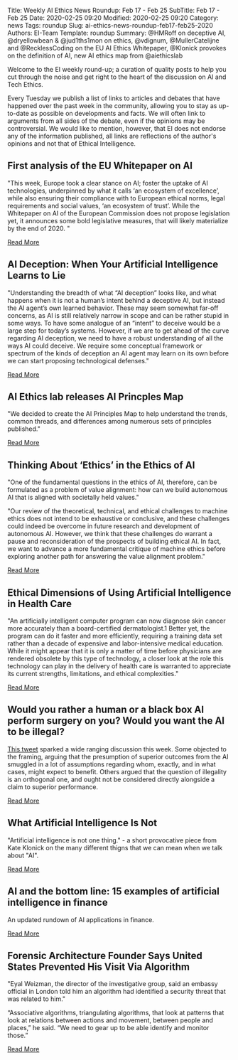 Title: Weekly AI Ethics News Roundup: Feb 17 - Feb 25
SubTitle: Feb 17 - Feb 25
Date: 2020-02-25 09:20
Modified: 2020-02-25 09:20
Category: news
Tags: roundup
Slug: ai-ethics-news-roundup-feb17-feb25-2020
Authors: EI-Team
Template: roundup
Summary: @HMRoff on deceptive AI, @dryellowbean & @jud1ths1mon on ethics, @vdignum, @MullerCatelijne and @RecklessCoding on the EU AI Ethics Whitepaper, @Klonick provokes on the definition of AI, new AI ethics map from @aiethicslab


Welcome to the EI weekly round-up; a curation of quality posts to help you cut through the noise and get right to the heart of the discussion on AI and Tech Ethics.

Every Tuesday we publish a list of links to articles and debates that have happened over the past week in the community, allowing you to stay as up-to-date as possible on developments and facts. We will often link to arguments from all sides of the debate, even if the opinions may be controversial. We would like to mention, however, that EI does not endorse any of the information published, all links are reflections of the author's opinions and not that of Ethical Intelligence.


## First analysis of the EU Whitepaper on AI

"This week, Europe took a clear stance on AI; foster the uptake of AI technologies, underpinned by what it calls ‘an ecosystem of excellence’, while also ensuring their compliance with to European ethical norms, legal requirements and social values, ‘an ecosystem of trust’. While the Whitepaper on AI of the European Commission does not propose legislation yet, it announces some bold legislative measures, that will likely materialize by the end of 2020. "

<a class="readmore" href="http://allai.nl/first-analysis-of-the-eu-whitepaper-on-ai/">Read More</a>


## AI Deception: When Your Artificial Intelligence Learns to Lie

"Understanding the breadth of what “AI deception” looks like, and what happens when it is not a human’s intent behind a deceptive AI, but instead the AI agent’s own learned behavior. These may seem somewhat far-off concerns, as AI is still relatively narrow in scope and can be rather stupid in some ways. To have some analogue of an “intent” to deceive would be a large step for today’s systems. However, if we are to get ahead of the curve regarding AI deception, we need to have a robust understanding of all the ways AI could deceive. We require some conceptual framework or spectrum of the kinds of deception an AI agent may learn on its own before we can start proposing technological defenses."

<a class="readmore" href="https://spectrum.ieee.org/automaton/artificial-intelligence/embedded-ai/ai-deception-when-your-ai-learns-to-lie">Read More</a>




## AI Ethics lab releases AI Princples Map

"We decided to create the AI Principles Map to help understand the trends, common threads, and differences among numerous sets of principles published."

<a class="readmore" href="http://aiethicslab.com/big-picture/">Read More</a>



## Thinking About ‘Ethics’ in the Ethics of AI

"One of the fundamental questions in the ethics of AI, therefore, can be formulated as a problem of value alignment: how can we build autonomous AI that is aligned with societally held values."

"Our review of the theoretical, technical, and ethical challenges to machine ethics does not intend to be exhaustive or conclusive, and these challenges could indeed be overcome in future research and development of autonomous AI. However, we think that these challenges do warrant a pause and reconsideration of the prospects of building ethical AI. In fact, we want to advance a more fundamental critique of machine ethics before exploring another path for answering the value alignment problem."

<a class="readmore" href="https://revistaidees.cat/en/thinking-about-ethics-in-the-ethics-of-ai/">Read More</a>



## Ethical Dimensions of Using Artificial Intelligence in Health Care

"An artificially intelligent computer program can now diagnose skin cancer more accurately than a board-certified dermatologist.1 Better yet, the program can do it faster and more efficiently, requiring a training data set rather than a decade of expensive and labor-intensive medical education. While it might appear that it is only a matter of time before physicians are rendered obsolete by this type of technology, a closer look at the role this technology can play in the delivery of health care is warranted to appreciate its current strengths, limitations, and ethical complexities."

<a class="readmore" href="https://journalofethics.ama-assn.org/article/ethical-dimensions-using-artificial-intelligence-health-care/2019-02">Read More</a>

## Would you rather a human or a black box AI perform surgery on you? Would you want the AI to be illegal?

[This tweet](https://twitter.com/geoffreyhinton/status/1230592238490615816) sparked a wide ranging discussion this week. Some objected to the framing, arguing that the presumption of superior outcomes from the AI smuggled in a lot of assumptions regarding whom, exactly, and in what cases, might expect to benefit. Others argued that the question of illegality is an orthogonal one, and ought not be considered directly alongside a claim to superior performance. 

<a class="readmore" href="https://twitter.com/geoffreyhinton/status/1230592238490615816">Read More</a>



## What Artificial Intelligence Is Not

"Artificial intelligence is not one thing." - a short provocative piece from Kate Klonick on the many different thigns that we can mean when we talk about "AI".  

<a class="readmore" href="https://blog.lareviewofbooks.org/provocations/artificial-intelligence/">Read More</a>

## AI and the bottom line: 15 examples of artificial intelligence in finance

An updated rundown of AI applications in finance. 

<a class="readmore" href="https://builtin.com/artificial-intelligence/ai-finance-banking-applications-companies">Read More</a>


## Forensic Architecture Founder Says United States Prevented His Visit Via Algorithm

"Eyal Weizman, the director of the investigative group, said an embassy official in London told him an algorithm had identified a security threat that was related to him."

“Associative algorithms, triangulating algorithms, that look at patterns that look at relations between actions and movement, between people and places,” he said. “We need to gear up to be able identify and monitor those.”

<a class="readmore" href="https://www.nytimes.com/2020/02/19/arts/design/forensic-architecture-founder-says-us-denied-him-visa.html">Read More</a>
